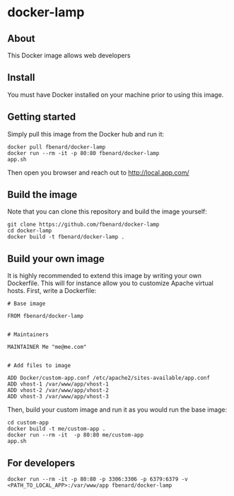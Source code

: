 docker-lamp
===========


## About

This Docker image allows web developers 

## Install

You must have Docker installed on your machine prior to using this image.


## Getting started

Simply pull this image from the Docker hub and run it:

```
docker pull fbenard/docker-lamp
docker run --rm -it -p 80:80 fbenard/docker-lamp
app.sh
```

Then open you browser and reach out to http://local.app.com/


## Build the image

Note that you can clone this repository and build the image yourself:

```
git clone https://github.com/fbenard/docker-lamp
cd docker-lamp
docker build -t fbenard/docker-lamp .
```


## Build your own image

It is highly recommended to extend this image by writing your own Dockerfile. This will for instance allow you to customize Apache virtual hosts. First, write a Dockerfile:

```
# Base image

FROM fbenard/docker-lamp


# Maintainers

MAINTAINER Me "me@me.com"


# Add files to image

ADD Docker/custom-app.conf /etc/apache2/sites-available/app.conf
ADD vhost-1 /var/www/app/vhost-1
ADD vhost-2 /var/www/app/vhost-2
ADD vhost-3 /var/www/app/vhost-3
```

Then, build your custom image and run it as you would run the base image:

```
cd custom-app
docker build -t me/custom-app .
docker run --rm -it  -p 80:80 me/custom-app
app.sh
```


## For developers

```
docker run --rm -it -p 80:80 -p 3306:3306 -p 6379:6379 -v <PATH_TO_LOCAL_APP>:/var/www/app fbenard/docker-lamp
```
